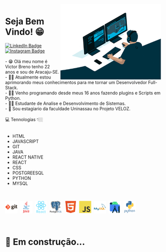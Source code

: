 <img src = "Banner.gif" width = "325px" align = "right">

# Seja Bem Vindo! 😁
  <div id="badges">
  <a href = "https://www.linkedin.com/in/victorbsr/">
    <img src="https://img.shields.io/badge/LinkedIn-blue?style=for-the-badge&logo=linkedin&logoColor=white" alt="LinkedIn Badge"/>
  </a>
  <a href = "https://www.instagram.com/victor.bsr/">
  <img src="https://img.shields.io/badge/Instagram-critical?style=for-the-badge&logo=Instagram&logoColor=white" alt="Instagram Badge"/>
  </a>
</div>

<br />
- 😁 Olá meu nome é Victor Breno tenho 22 anos e sou de Aracaju-SE. 
<br />
- 👨‍💻 Atualmente estou aprimorando meus conhecimentos para me tornar um Desenvolvedor Full-Stack. 
<br />
- 👶🏼 Venho programando desde meus 16 anos fazendo plugins e Scripts em Python. 
<br />
- 👨‍🎓 Estudante de Analise e Desenvolvimento de Sistemas.
<br />
- 👔 Sou estagiario da faculdade Uninassau no Projeto VELOZ. 
<br />
<br />
💻 Tennologias 👇🏼
<br />
<br />

- HTML
- JAVASCRIPT
- GIT
- JAVA
- REACT NATIVE
- REACT
- CSS
- POSTGREESQL
- PYTHON
- MYSQL

<br />
<br />

<div>
  <img src="https://github.com/devicons/devicon/blob/master/icons/git/git-original-wordmark.svg" title="Git" alt="Git" width="40" height="40"/>&nbsp;
  <img src="https://github.com/devicons/devicon/blob/master/icons/java/java-original-wordmark.svg" title="Java" alt="Java" width="40" height="40"/>&nbsp;
  <img src="https://github.com/devicons/devicon/blob/master/icons/react/react-original-wordmark.svg" title="React" alt="React" width="40" height="40"/>&nbsp;
  <img src="https://github.com/devicons/devicon/blob/master/icons/postgresql/postgresql-original-wordmark.svg" title="PostGreSQL" alt="PostGreSQL" width="40" height="40"/>&nbsp;
  <img src="https://github.com/devicons/devicon/blob/master/icons/html5/html5-original.svg" title="HTML5" alt="HTML" width="40" height="40"/>&nbsp;
  <img src="https://github.com/devicons/devicon/blob/master/icons/javascript/javascript-original.svg" title="JavaScript" alt="JavaScript" width="40" height="40"/>&nbsp;
  <img src="https://github.com/devicons/devicon/blob/master/icons/mysql/mysql-original-wordmark.svg" title="MySQL" alt="MySQL" width="40" height="40"/>&nbsp;
  <img src="https://github.com/devicons/devicon/blob/master/icons/androidstudio/androidstudio-original.svg" title="Mobile" alt="Mobile" width="40" height="40"/>&nbsp;
  <img src="https://github.com/devicons/devicon/blob/master/icons/python/python-original-wordmark.svg" title="Python" alt="Python" width="40" height="40"/>&nbsp;
</div>

<br />
<br />

# 🔨 Em construção...
